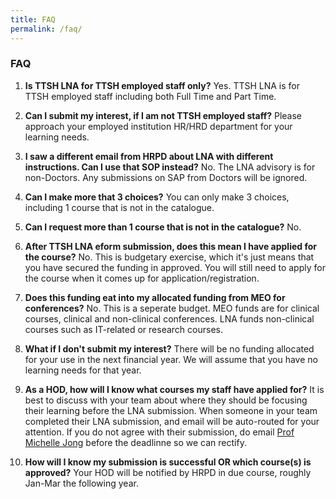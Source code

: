 ```yaml
---
title: FAQ
permalink: /faq/
---
```

### **FAQ**

1. **Is TTSH LNA for TTSH employed staff only?**
Yes. TTSH LNA is for TTSH employed staff including both Full Time and Part Time. 

2. **Can I submit my interest, if I am not TTSH employed staff?** 
Please approach your employed institution HR/HRD department for your learning needs. 

3. **I saw a different email from HRPD about LNA with different instructions. Can I use that SOP instead?** 
No. The LNA advisory is for non-Doctors. Any submissions on SAP from Doctors will be ignored. 

4. **Can I make more that 3 choices?** 
You can only make 3 choices, including 1 course that is not in the catalogue. 

5. **Can I request more than 1 course that is not in the catalogue?** 
No. 

6. **After TTSH LNA eform submission, does this mean I have applied for the course?** 
No. This is budgetary exercise, which it's just means that you have secured the funding in approved. You will still need to apply for the course when it comes up for application/registration. 

7. **Does this funding eat into my allocated funding from MEO for conferences?** 
No. This is a seperate budget. MEO funds are for clinical courses, clinical and non-clinical conferences. LNA funds non-clinical courses such as IT-related or research courses. 

8. **What if I don't submit my interest?** 
There will be no funding allocated for your use in the next financial year. We will assume that you have no learning needs for that year. 

9. **As a HOD, how will I know what courses my staff have applied for?** 
It is best to discuss with your team about where they should be focusing their learning before the LNA submission. When someone in your team completed their LNA submission, and email will be auto-routed for your attention. If you do not agree with their submission, do email <u>Prof Michelle Jong</u> before the deadlinne so we can rectify. 

10. **How will I know my submission is successful OR which course(s) is approved?** 
Your HOD will be notified by HRPD in due course, roughly Jan-Mar the following year.